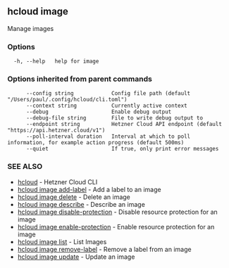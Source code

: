 ## hcloud image

Manage images

### Options

```
  -h, --help   help for image
```

### Options inherited from parent commands

```
      --config string            Config file path (default "/Users/paul/.config/hcloud/cli.toml")
      --context string           Currently active context
      --debug                    Enable debug output
      --debug-file string        File to write debug output to
      --endpoint string          Hetzner Cloud API endpoint (default "https://api.hetzner.cloud/v1")
      --poll-interval duration   Interval at which to poll information, for example action progress (default 500ms)
      --quiet                    If true, only print error messages
```

### SEE ALSO

* [hcloud](hcloud.md)	 - Hetzner Cloud CLI
* [hcloud image add-label](hcloud_image_add-label.md)	 - Add a label to an image
* [hcloud image delete](hcloud_image_delete.md)	 - Delete an image
* [hcloud image describe](hcloud_image_describe.md)	 - Describe an image
* [hcloud image disable-protection](hcloud_image_disable-protection.md)	 - Disable resource protection for an image
* [hcloud image enable-protection](hcloud_image_enable-protection.md)	 - Enable resource protection for an image
* [hcloud image list](hcloud_image_list.md)	 - List Images
* [hcloud image remove-label](hcloud_image_remove-label.md)	 - Remove a label from an image
* [hcloud image update](hcloud_image_update.md)	 - Update an image
